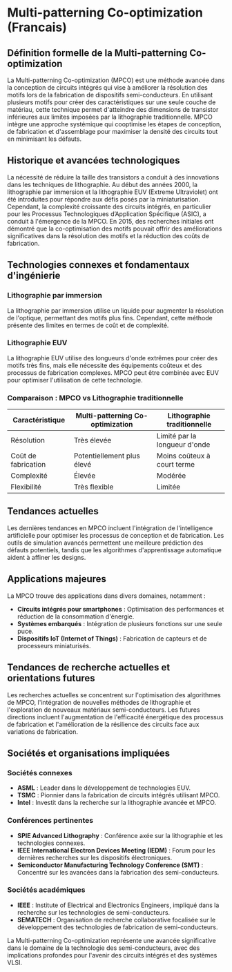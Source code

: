 # Multi-patterning Co-optimization (Francais)

## Définition formelle de la Multi-patterning Co-optimization

La Multi-patterning Co-optimization (MPCO) est une méthode avancée dans la conception de circuits intégrés qui vise à améliorer la résolution des motifs lors de la fabrication de dispositifs semi-conducteurs. En utilisant plusieurs motifs pour créer des caractéristiques sur une seule couche de matériau, cette technique permet d'atteindre des dimensions de transistor inférieures aux limites imposées par la lithographie traditionnelle. MPCO intègre une approche systémique qui cooptimise les étapes de conception, de fabrication et d'assemblage pour maximiser la densité des circuits tout en minimisant les défauts.

## Historique et avancées technologiques

La nécessité de réduire la taille des transistors a conduit à des innovations dans les techniques de lithographie. Au début des années 2000, la lithographie par immersion et la lithographie EUV (Extreme Ultraviolet) ont été introduites pour répondre aux défis posés par la miniaturisation. Cependant, la complexité croissante des circuits intégrés, en particulier pour les Processus Technologiques d’Application Spécifique (ASIC), a conduit à l'émergence de la MPCO. En 2015, des recherches initiales ont démontré que la co-optimisation des motifs pouvait offrir des améliorations significatives dans la résolution des motifs et la réduction des coûts de fabrication.

## Technologies connexes et fondamentaux d'ingénierie

### Lithographie par immersion

La lithographie par immersion utilise un liquide pour augmenter la résolution de l'optique, permettant des motifs plus fins. Cependant, cette méthode présente des limites en termes de coût et de complexité.

### Lithographie EUV

La lithographie EUV utilise des longueurs d'onde extrêmes pour créer des motifs très fins, mais elle nécessite des équipements coûteux et des processus de fabrication complexes. MPCO peut être combinée avec EUV pour optimiser l'utilisation de cette technologie.

### Comparaison : MPCO vs Lithographie traditionnelle

| Caractéristique      | Multi-patterning Co-optimization | Lithographie traditionnelle  |
|----------------------|----------------------------------|------------------------------|
| Résolution           | Très élevée                      | Limité par la longueur d'onde |
| Coût de fabrication   | Potentiellement plus élevé       | Moins coûteux à court terme  |
| Complexité           | Élevée                           | Modérée                      |
| Flexibilité          | Très flexible                    | Limitée                      |

## Tendances actuelles

Les dernières tendances en MPCO incluent l'intégration de l'intelligence artificielle pour optimiser les processus de conception et de fabrication. Les outils de simulation avancés permettent une meilleure prédiction des défauts potentiels, tandis que les algorithmes d'apprentissage automatique aident à affiner les designs.

## Applications majeures

La MPCO trouve des applications dans divers domaines, notamment :

- **Circuits intégrés pour smartphones** : Optimisation des performances et réduction de la consommation d'énergie.
- **Systèmes embarqués** : Intégration de plusieurs fonctions sur une seule puce.
- **Dispositifs IoT (Internet of Things)** : Fabrication de capteurs et de processeurs miniaturisés.

## Tendances de recherche actuelles et orientations futures

Les recherches actuelles se concentrent sur l'optimisation des algorithmes de MPCO, l'intégration de nouvelles méthodes de lithographie et l'exploration de nouveaux matériaux semi-conducteurs. Les futures directions incluent l'augmentation de l'efficacité énergétique des processus de fabrication et l'amélioration de la résilience des circuits face aux variations de fabrication.

## Sociétés et organisations impliquées

### Sociétés connexes

- **ASML** : Leader dans le développement de technologies EUV.
- **TSMC** : Pionnier dans la fabrication de circuits intégrés utilisant MPCO.
- **Intel** : Investit dans la recherche sur la lithographie avancée et MPCO.

### Conférences pertinentes

- **SPIE Advanced Lithography** : Conférence axée sur la lithographie et les technologies connexes.
- **IEEE International Electron Devices Meeting (IEDM)** : Forum pour les dernières recherches sur les dispositifs électroniques.
- **Semiconductor Manufacturing Technology Conference (SMT)** : Concentré sur les avancées dans la fabrication des semi-conducteurs.

### Sociétés académiques

- **IEEE** : Institute of Electrical and Electronics Engineers, impliqué dans la recherche sur les technologies de semi-conducteurs.
- **SEMATECH** : Organisation de recherche collaborative focalisée sur le développement des technologies de fabrication de semi-conducteurs.

La Multi-patterning Co-optimization représente une avancée significative dans le domaine de la technologie des semi-conducteurs, avec des implications profondes pour l'avenir des circuits intégrés et des systèmes VLSI.